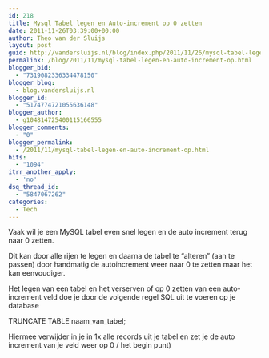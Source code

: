 ```yaml
---
id: 218
title: Mysql Tabel legen en Auto-increment op 0 zetten
date: 2011-11-26T03:39:00+00:00
author: Theo van der Sluijs
layout: post
guid: http://vandersluijs.nl/blog/index.php/2011/11/26/mysql-tabel-legen-en-auto-increment-op/
permalink: /blog/2011/11/mysql-tabel-legen-en-auto-increment-op.html
blogger_bid:
  - "7319082336334478150"
blogger_blog:
  - blog.vandersluijs.nl
blogger_id:
  - "5174774721055636148"
blogger_author:
  - g104814725400115166555
blogger_comments:
  - "0"
blogger_permalink:
  - /2011/11/mysql-tabel-legen-en-auto-increment-op.html
hits:
  - "1094"
itrr_another_apply:
  - 'no'
dsq_thread_id:
  - "5847067262"
categories:
  - Tech
---
```

Vaak wil je een MySQL tabel even snel legen en de auto increment terug naar 0 zetten.

Dit kan door alle rijen te legen en daarna de tabel te “alteren” (aan te passen) door handmatig de autoincrement weer naar 0 te zetten maar het kan eenvoudiger.

Het legen van een tabel en het verserven of op 0 zetten van een auto-increment veld doe je door de volgende regel SQL uit te voeren op je database

TRUNCATE TABLE naam_van_tabel;

Hiermee verwijder in je in 1x alle records uit je tabel en zet je de auto increment van je veld weer op 0 / het begin punt)